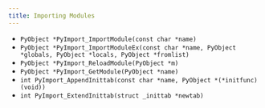 ```yaml
---
title: Importing Modules
---
```


- `PyObject *PyImport_ImportModule(const char *name)`
- `PyObject *PyImport_ImportModuleEx(const char *name, PyObject *globals, PyObject *locals, PyObject *fromlist)`
- `PyObject *PyImport_ReloadModule(PyObject *m)`
- `PyObject *PyImport_GetModule(PyObject *name)`
- `int PyImport_AppendInittab(const char *name, PyObject *(*initfunc)(void))`
- `int PyImport_ExtendInittab(struct _inittab *newtab)`
